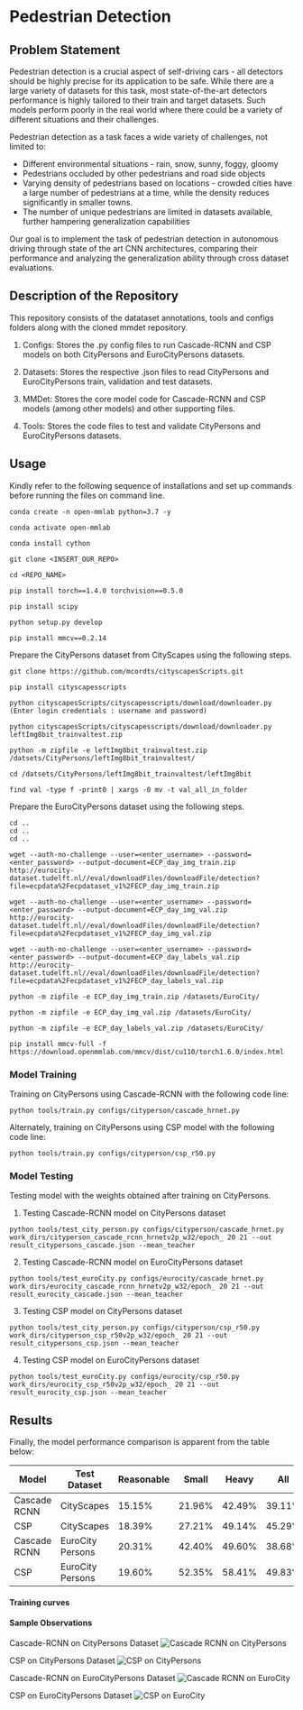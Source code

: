 # Pedestrian Detection

## Problem Statement

Pedestrian detection is a crucial aspect of self-driving cars - all detectors should be highly precise for its application to be safe. While there are a large variety of datasets for this task, most state-of-the-art detectors performance is highly tailored to their train and target datasets. Such models perform poorly in the real world where there could be a variety of different situations and their challenges.

Pedestrian detection as a task faces a wide variety of challenges, not limited to:
-	Different environmental situations - rain, snow, sunny, foggy, gloomy
-	Pedestrians occluded by other pedestrians and road side objects
-	Varying density of pedestrians based on locations - crowded cities have a large number of pedestrians at a time, while the density reduces significantly in smaller towns.
-	The number of unique pedestrians are limited in datasets available, further hampering generalization capabilities


Our goal is to implement the task of pedestrian detection in autonomous driving through state of the art CNN architectures, comparing their performance and analyzing the generalization ability through cross dataset evaluations.

## Description of the Repository

This repository consists of the datataset annotations, tools and configs folders along with the cloned mmdet repository.

1) Configs: Stores the .py config files to run Cascade-RCNN and CSP models on both CityPersons and EuroCityPersons datasets.

2) Datasets: Stores the respective .json files to read CityPersons and EuroCityPersons train, validation and test datasets.

3) MMDet: Stores the core model code for Cascade-RCNN and CSP models (among other models) and other supporting files.

4) Tools: Stores the code files to test and validate CityPersons and EuroCityPersons datasets.

## Usage

Kindly refer to the following sequence of installations and set up commands before running the files on command line.

```
conda create -n open-mmlab python=3.7 -y

conda activate open-mmlab

conda install cython

git clone <INSERT_OUR_REPO>

cd <REPO_NAME>

pip install torch==1.4.0 torchvision==0.5.0

pip install scipy

python setup.py develop

pip install mmcv==0.2.14
```

Prepare the CityPersons dataset from CityScapes using the following steps.

```
git clone https://github.com/mcordts/cityscapesScripts.git

pip install cityscapesscripts

python cityscapesScripts/cityscapesscripts/download/downloader.py
(Enter login credentials : username and password)

python cityscapesScripts/cityscapesscripts/download/downloader.py leftImg8bit_trainvaltest.zip

python -m zipfile -e leftImg8bit_trainvaltest.zip /datsets/CityPersons/leftImg8bit_trainvaltest/

cd /datsets/CityPersons/leftImg8bit_trainvaltest/leftImg8bit

find val -type f -print0 | xargs -0 mv -t val_all_in_folder
```

Prepare the EuroCityPersons dataset using the following steps.

```
cd ..
cd ..
cd ..

wget --auth-no-challenge --user=<enter_username> --password=<enter_password> --output-document=ECP_day_img_train.zip http://eurocity-dataset.tudelft.nl//eval/downloadFiles/downloadFile/detection?file=ecpdata%2Fecpdataset_v1%2FECP_day_img_train.zip

wget --auth-no-challenge --user=<enter_username> --password=<enter_password> --output-document=ECP_day_img_val.zip http://eurocity-dataset.tudelft.nl//eval/downloadFiles/downloadFile/detection?file=ecpdata%2Fecpdataset_v1%2FECP_day_img_val.zip

wget --auth-no-challenge --user=<enter_username> --password=<enter_password> --output-document=ECP_day_labels_val.zip http://eurocity-dataset.tudelft.nl//eval/downloadFiles/downloadFile/detection?file=ecpdata%2Fecpdataset_v1%2FECP_day_labels_val.zip

python -m zipfile -e ECP_day_img_train.zip /datasets/EuroCity/

python -m zipfile -e ECP_day_img_val.zip /datasets/EuroCity/

python -m zipfile -e ECP_day_labels_val.zip /datasets/EuroCity/

pip install mmcv-full -f https://download.openmmlab.com/mmcv/dist/cu110/torch1.6.0/index.html
```

### Model Training

Training on CityPersons using Cascade-RCNN with the following code line:

```
python tools/train.py configs/cityperson/cascade_hrnet.py
```

Alternately, training on CityPersons using CSP model with the following code line:

```
python tools/train.py configs/cityperson/csp_r50.py
```

### Model Testing

Testing model with the weights obtained after training on CityPersons.

1) Testing Cascade-RCNN model on CityPersons dataset

```
python tools/test_city_person.py configs/cityperson/cascade_hrnet.py work_dirs/cityperson_cascade_rcnn_hrnetv2p_w32/epoch_ 20 21 --out result_citypersons_cascade.json --mean_teacher
```

2) Testing Cascade-RCNN model on EuroCityPersons dataset

```
python tools/test_euroCity.py configs/eurocity/cascade_hrnet.py work_dirs/eurocity_cascade_rcnn_hrnetv2p_w32/epoch_ 20 21 --out result_eurocity_cascade.json --mean_teacher
```
3) Testing CSP model on CityPersons dataset

```
python tools/test_city_person.py configs/cityperson/csp_r50.py work_dirs/cityperson_csp_r50v2p_w32/epoch_ 20 21 --out result_citypersons_csp.json --mean_teacher
```

4) Testing CSP model on EuroCityPersons dataset

```
python tools/test_euroCity.py configs/eurocity/csp_r50.py work_dirs/eurocity_csp_r50v2p_w32/epoch_ 20 21 --out result_eurocity_csp.json --mean_teacher
```

## Results

Finally, the model performance comparison is apparent from the table below:

| Model        | Test Dataset     | Reasonable | Small  | Heavy  | All    |
| ------------ | ---------------- | ---------- | ------ | ------ | ------ |
| Cascade RCNN | CityScapes       | 15.15%     | 21.96% | 42.49% | 39.11% |
| CSP          | CityScapes       | 18.39%     | 27.21% | 49.14% | 45.29% |
| Cascade RCNN | EuroCity Persons | 20.31%     | 42.40% | 49.60% | 38.68% |
| CSP          | EuroCity Persons | 19.60%     | 52.35% | 58.41% | 49.83% |

#### Training curves



#### Sample Observations

Cascade-RCNN on CityPersons Dataset
![Cascade RCNN on CityPersons](https://github.com/vaibhavbagri/Pedestrian-Detection-Practical-DL/blob/main/Results/cp_cascade_test%20(1).png)

CSP on CityPersons Dataset
![CSP on CityPersons](https://github.com/vaibhavbagri/Pedestrian-Detection-Practical-DL/blob/main/Results/cp_csp_test%20(1).png)

Cascade-RCNN on EuroCityPersons Dataset
![Cascade RCNN on EuroCity](https://github.com/vaibhavbagri/Pedestrian-Detection-Practical-DL/blob/main/Results/ecp_cascade_test%20(1).png)

CSP on EuroCityPersons Dataset
![CSP on EuroCity](https://github.com/vaibhavbagri/Pedestrian-Detection-Practical-DL/blob/main/Results/ecp_csp_test%20(1).png)


